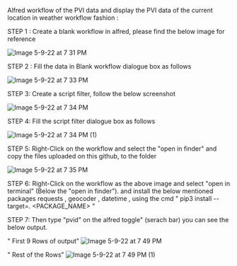 
Alfred workflow of the PVI data and display the PVI data of the current location in weather workflow fashion :

STEP 1 :   Create a blank workflow in alfred, please find the below image for reference 

![Image 5-9-22 at 7 31 PM](https://user-images.githubusercontent.com/78864285/167522571-127a3618-6e0b-4d0b-b3fa-75b7e7a80719.JPG)

STEP 2 :  Fill the data in Blank workflow dialogue box as follows 

![Image 5-9-22 at 7 33 PM](https://user-images.githubusercontent.com/78864285/167522944-3fbc7e96-6804-439a-85f5-dfc851dcf91f.JPG)

STEP 3:  Create a script filter, follow the below screenshot

![Image 5-9-22 at 7 34 PM](https://user-images.githubusercontent.com/78864285/167523034-f659cc8f-cbd5-458b-9bc2-720f76c48de8.JPG)

STEP 4:  Fill the script filter dialogue box as follows 

![Image 5-9-22 at 7 34 PM (1)](https://user-images.githubusercontent.com/78864285/167523186-d3325e5e-66f1-46c7-b20a-c0a278343eca.JPG)

STEP 5: Right-Click on the workflow and select the "open in finder" and copy the files uploaded on this github, to the folder

![Image 5-9-22 at 7 35 PM](https://user-images.githubusercontent.com/78864285/167523342-8d3e317a-b7a3-4dda-9bae-df063a53f237.JPG)

STEP 6: Right-Click on the workflow as the above image and select "open in terminal" (Below the "open in finder"). and install the below mentioned packages 
       requests , geocoder , datetime , using the cmd  " pip3 install --target=. <PACKAGE_NAME> "
       
STEP 7: Then type "pvid" on the alfred toggle" (serach bar) you can see the below output.

" First 9 Rows of output"
![Image 5-9-22 at 7 49 PM](https://user-images.githubusercontent.com/78864285/167523828-b78ec8c6-00bc-4920-bae0-5b38c276b73d.JPG)

" Rest of the Rows"
![Image 5-9-22 at 7 49 PM (1)](https://user-images.githubusercontent.com/78864285/167523854-048221b7-0391-4406-9a8d-d7125d47e7ac.JPG)

